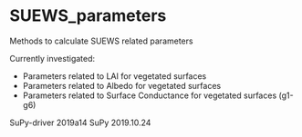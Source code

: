 # SUEWS_parameters
Methods to calculate SUEWS related parameters

Currently investigated:

- Parameters related to LAI for vegetated surfaces
- Parameters related to Albedo for vegetated surfaces
- Parameters related to Surface Conductance for vegetated surfaces (g1-g6)


SuPy-driver 2019a14
SuPy   2019.10.24